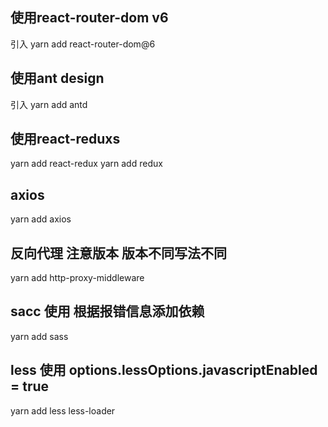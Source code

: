 ## 使用react-router-dom v6 
引入 yarn add react-router-dom@6
## 使用ant design
引入 yarn add antd
## 使用react-reduxs
yarn add react-redux
yarn add redux
## axios
yarn add axios
## 反向代理 注意版本 版本不同写法不同
yarn add http-proxy-middleware
## sacc 使用 根据报错信息添加依赖
yarn add sass
## less 使用 options.lessOptions.javascriptEnabled = true
yarn add less less-loader